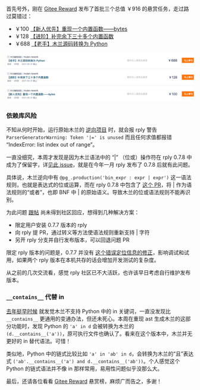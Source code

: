 首先号外，刚在 [Gitee Reward](https://gitee.com/gitee_reward) 发布了首批三个总值 ￥916 的悬赏任务，走过路过莫错过：

- ￥100 [【新人优先】重现一个内置函数——bytes](https://gitee.com/MulanRevive/mulan-rework/issues/I3QHKV)
- ￥128 [【进阶】补完余下三十多个内置函数](https://gitee.com/MulanRevive/mulan-rework/issues/I3QHXU)
- ￥688 [【老手】木兰源码转换为 Python](https://gitee.com/MulanRevive/mulan-rework/issues/I3QIEL)

![](截图/2021-05-13_gitee_reward.png)

### 依赖库风险

不知从何时开始，运行原始木兰的 [逆向项目](https://github.com/MulanRevive/mulan) 时，就会报 rply 警告 `ParserGeneratorWarning: Token '|=' is unused`
而且任何求值都报错 “IndexError: list index out of range”。

一直没细究，本周才发现是因为木兰语法中的 “|” （位或）操作符在 rply 0.7.8 中成为了保留字，详[见此 issue](https://gitee.com/MulanRevive/mulan-rework/issues/I3QQ5O?from=project-issue)，就是在今年一月 rply 发布了 0.7.8 后就有此问题。

具体说，木兰逆向中有 `@pg_.production('bin_expr : expr | expr')` 这一语法规则，也就是表达式的位或运算，而在 rply 0.7.8 中包含了 [这个 PR](https://github.com/alex/rply/pull/101)，将 | 作为语法规则的“或者”，也即 BNF 中 | 的原始语义。导致木兰的位或语法规则不能再识别。

为此问题 [跟帖](https://github.com/alex/rply/issues/100#issuecomment-836118708) 尚未得到社区回应，想得到几种解决方案：
- 限定用户安装 0.7.7 版本的 rply
- 向 rply 提 PR，通过转义等方法使语法规则重新支持 | 字符
- 另开 rply 分支并自行发布版本，可以回退问题 PR

限定 rply 版本的问题是，0.7.7 并没有 [这个错误定位信息的修正](https://github.com/alex/rply/commit/6e16262dc6d434fc467eed83ed31ca764ba01a34)，影响调试和试用，如果两个 rply 版本在本机共存的话会增加开发测试的复杂度。

从之前的几次交流看，感觉 rply 社区已不大活跃，也许该早日考虑自行维护发布版本。

### `__contains__` 代替 in

[去年挺早时候](https://zhuanlan.zhihu.com/p/190043049) 就发觉木兰不支持 Python 中的 in 关键词，一直没发现比 `__contains__` 更通用的变通办法，但还未死心。本周在重现 ast 生成木兰的这部分功能时，发现 Python 的 `'a' in d` 会被转换为木兰的 `(d.__contains__('a'))`，原可执行文件也确认了。看来在这个版本中，木兰并无更好的 in 替代语法。可惜！

类似地，Python 中的链式比较比如 `'a' in 'ab' in d`，会转换为木兰的“且”表达式 `('ab'.__contains__('a') and d.__contains__('ab'))`。个人感觉这个 Python 的链式语法并不像 in 那样常用，易用性问题似乎没那么大。

最后，还请各位看看 [Gitee Reward](https://gitee.com/gitee_reward) 悬赏榜，麻烦广而告之，多谢！